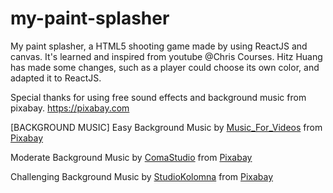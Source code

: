 # my-paint-splasher

My paint splasher, a HTML5 shooting game made by using ReactJS and canvas. It's learned and inspired from youtube @Chris Courses. Hitz Huang has made some changes, such as a player could choose its own color, and adapted it to ReactJS.

Special thanks for using free sound effects and background music from pixabay. https://pixabay.com

[BACKGROUND MUSIC]
Easy Background Music by <a href="https://pixabay.com/users/music_for_videos-26992513/?utm_source=link-attribution&amp;utm_medium=referral&amp;utm_campaign=music&amp;utm_content=111372">Music_For_Videos</a> from <a href="https://pixabay.com//?utm_source=link-attribution&amp;utm_medium=referral&amp;utm_campaign=music&amp;utm_content=111372">Pixabay</a>

Moderate Background Music by <a href="https://pixabay.com/users/comastudio-26079283/?utm_source=link-attribution&utm_medium=referral&utm_campaign=music&utm_content=142819">ComaStudio</a> from <a href="https://pixabay.com/music//?utm_source=link-attribution&utm_medium=referral&utm_campaign=music&utm_content=142819">Pixabay</a>

Challenging Background Music by <a href="https://pixabay.com/users/studiokolomna-2073170/?utm_source=link-attribution&utm_medium=referral&utm_campaign=music&utm_content=136788">StudioKolomna</a> from <a href="https://pixabay.com//?utm_source=link-attribution&utm_medium=referral&utm_campaign=music&utm_content=136788">Pixabay</a>
